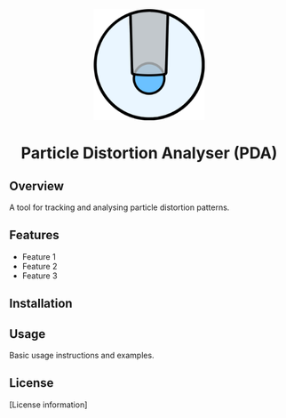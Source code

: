 <div align="center">
  <img src="./resources/icon.png" alt="PDA Logo" width="200"/>
  <h1>Particle Distortion Analyser (PDA)</h1>
</div>

## Overview
A tool for tracking and analysing particle distortion patterns.

## Features
- Feature 1
- Feature 2
- Feature 3

## Installation


## Usage
Basic usage instructions and examples.

## License
[License information]